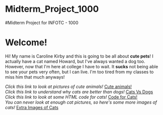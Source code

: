 # Midterm_Project_1000
#Midterm Project for INFOTC - 1000

<h1>Welcome!</h1>

Hi! My name is Caroline Kirby and this is going to be all about **cute pets**! I actually have a cat named Howard, but I've always wanted a dog too. However, now that I'm here at college I have to wait. It **sucks** not being able to see your pets very often, but I can live. I'm too tired from my classes to miss him that much anyways! 

*Click this link to look at pictures of cute animals!* [Cute animals!](cute_animals.md)<br>
*Click this link to understand why cats are better than dogs!* [Cats Vs Dogs](cats_vs_dogs.md)<br>
*Click this link to look at some HTML code for cats!* [Code for Cats!](code_for_cats.md)<br>
*You can never look at enough cat pictures, so here's some more images of cats!* [Extra Images of Cats](more_images_of_cats.md)
